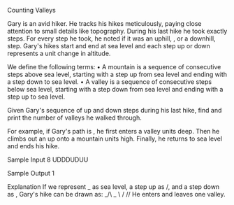 Counting Valleys

Gary is an avid hiker. He tracks his hikes meticulously, paying close attention to small details like topography. 
During his last hike he took exactly steps. For every step he took, he noted if it was an uphill, , or a downhill, step. 
Gary's hikes start and end at sea level and each step up or down represents a unit change in altitude.

We define the following terms:
•	A mountain is a sequence of consecutive steps above sea level, starting with a step up from sea level and ending with a step down to sea level. 
•	A valley is a sequence of consecutive steps below sea level, starting with a step down from sea level and ending with a step up to sea level.

Given Gary's sequence of up and down steps during his last hike, find and print the number of valleys he walked through. 

For example, if Gary's path is , he first enters a valley units deep. Then he climbs out an up onto a mountain units high. Finally, he returns to sea level and ends his hike.

Sample Input
8
UDDDUDUU

Sample Output
1

Explanation
If we represent _ as sea level, a step up as /, and a step down as \, Gary's hike can be drawn as:
_/\      _
   \    /
    \/\/
He enters and leaves one valley.


